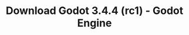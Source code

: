 ---
# Generated by /scripts/js/download_archive_generator !!! do not edit by hand !!!
title: 'Download Godot 3.4.4 (rc1) - Godot Engine'
type: 'download/archive'
name: '3.4.4'
flavor: 'rc1'
release_date: '2022-03-08T03:00:00-00:00'
release_notes: '/article/release-candidate-godot-3-4-4-rc-1/'
links:
  android.apk:
    name: 'android.apk'
    title: 'Android'
    caption: 'Universal APK (ARM64 + ARMv7 + x86_64 + x86)'
    tags:
      - 'APK download'
      - 'ARM64/v7'
      - 'x86 (64 & 32 bit)'
    hosts:
      github_builds:
        regular: 'https://github.com/godotengine/godot-builds/releases/download/3.4.4-rc1/Godot_v3.4.4-rc1_android_editor.apk'
        mono: '#'
      github:
        regular: 'https://github.com/godotengine/godot/releases/download/3.4.4-rc1/Godot_v3.4.4-rc1_android_editor.apk'
        mono: '#'
  macos.universal:
    name: 'macos.universal'
    title: 'macOS'
    caption: 'Universal (x86_64 + Apple Silicon)'
    tags:
      - 'Intel/Apple Silicon'
      - '64 bit'
    hosts:
      github_builds:
        regular: 'https://github.com/godotengine/godot-builds/releases/download/3.4.4-rc1/Godot_v3.4.4-rc1_osx.universal.zip'
        mono: 'https://github.com/godotengine/godot-builds/releases/download/3.4.4-rc1/Godot_v3.4.4-rc1_mono_osx.universal.zip'
      github:
        regular: 'https://github.com/godotengine/godot/releases/download/3.4.4-rc1/Godot_v3.4.4-rc1_osx.universal.zip'
        mono: 'https://github.com/godotengine/godot/releases/download/3.4.4-rc1/Godot_v3.4.4-rc1_mono_osx.universal.zip'
  windows.64:
    name: 'windows.64'
    title: 'Windows'
    caption: 'Standard (x86_64)'
    tags:
      - '64 bit'
    hosts:
      github_builds:
        regular: 'https://github.com/godotengine/godot-builds/releases/download/3.4.4-rc1/Godot_v3.4.4-rc1_win64.exe.zip'
        mono: 'https://github.com/godotengine/godot-builds/releases/download/3.4.4-rc1/Godot_v3.4.4-rc1_mono_win64.zip'
      github:
        regular: 'https://github.com/godotengine/godot/releases/download/3.4.4-rc1/Godot_v3.4.4-rc1_win64.exe.zip'
        mono: 'https://github.com/godotengine/godot/releases/download/3.4.4-rc1/Godot_v3.4.4-rc1_mono_win64.zip'
  linux_server.headless.64:
    name: 'linux_server.headless.64'
    title: 'Linux Server'
    caption: 'Headless (x86_64)'
    tags:
      - '64 bit'
      - 'Headless'
    hosts:
      github_builds:
        regular: 'https://github.com/godotengine/godot-builds/releases/download/3.4.4-rc1/Godot_v3.4.4-rc1_linux_headless.64.zip'
        mono: 'https://github.com/godotengine/godot-builds/releases/download/3.4.4-rc1/Godot_v3.4.4-rc1_mono_linux_headless_64.zip'
      github:
        regular: 'https://github.com/godotengine/godot/releases/download/3.4.4-rc1/Godot_v3.4.4-rc1_linux_headless.64.zip'
        mono: 'https://github.com/godotengine/godot/releases/download/3.4.4-rc1/Godot_v3.4.4-rc1_mono_linux_headless_64.zip'
  web:
    name: 'web'
    title: 'Web editor'
    caption: ''
    tags:
      - 'Self-hosted'
      - 'Cross-platform'
    hosts:
      github_builds:
        regular: 'https://github.com/godotengine/godot-builds/releases/download/3.4.4-rc1/Godot_v3.4.4-rc1_web_editor.zip'
        mono: '#'
      github:
        regular: 'https://github.com/godotengine/godot/releases/download/3.4.4-rc1/Godot_v3.4.4-rc1_web_editor.zip'
        mono: '#'
  linux.64:
    name: 'linux.64'
    title: 'Linux'
    caption: 'Standard (x86_64)'
    tags:
      - '64 bit'
    hosts:
      github_builds:
        regular: 'https://github.com/godotengine/godot-builds/releases/download/3.4.4-rc1/Godot_v3.4.4-rc1_x11.64.zip'
        mono: 'https://github.com/godotengine/godot-builds/releases/download/3.4.4-rc1/Godot_v3.4.4-rc1_mono_x11_64.zip'
      github:
        regular: 'https://github.com/godotengine/godot/releases/download/3.4.4-rc1/Godot_v3.4.4-rc1_x11.64.zip'
        mono: 'https://github.com/godotengine/godot/releases/download/3.4.4-rc1/Godot_v3.4.4-rc1_mono_x11_64.zip'
  linux.32:
    name: 'linux.32'
    title: 'Linux'
    caption: 'Standard (x86)'
    tags:
      - '32 bit'
    hosts:
      github_builds:
        regular: 'https://github.com/godotengine/godot-builds/releases/download/3.4.4-rc1/Godot_v3.4.4-rc1_x11.32.zip'
        mono: 'https://github.com/godotengine/godot-builds/releases/download/3.4.4-rc1/Godot_v3.4.4-rc1_mono_x11_32.zip'
      github:
        regular: 'https://github.com/godotengine/godot/releases/download/3.4.4-rc1/Godot_v3.4.4-rc1_x11.32.zip'
        mono: 'https://github.com/godotengine/godot/releases/download/3.4.4-rc1/Godot_v3.4.4-rc1_mono_x11_32.zip'
  windows.32:
    name: 'windows.32'
    title: 'Windows'
    caption: 'Standard (x86)'
    tags:
      - '32 bit'
    hosts:
      github_builds:
        regular: 'https://github.com/godotengine/godot-builds/releases/download/3.4.4-rc1/Godot_v3.4.4-rc1_win32.exe.zip'
        mono: 'https://github.com/godotengine/godot-builds/releases/download/3.4.4-rc1/Godot_v3.4.4-rc1_mono_win32.zip'
      github:
        regular: 'https://github.com/godotengine/godot/releases/download/3.4.4-rc1/Godot_v3.4.4-rc1_win32.exe.zip'
        mono: 'https://github.com/godotengine/godot/releases/download/3.4.4-rc1/Godot_v3.4.4-rc1_mono_win32.zip'
  linux_server.64:
    name: 'linux_server.64'
    title: 'Linux Server'
    caption: 'Standard (x86_64)'
    tags:
      - '64 bit'
    hosts:
      github_builds:
        regular: 'https://github.com/godotengine/godot-builds/releases/download/3.4.4-rc1/Godot_v3.4.4-rc1_linux_server.64.zip'
        mono: 'https://github.com/godotengine/godot-builds/releases/download/3.4.4-rc1/Godot_v3.4.4-rc1_mono_linux_server_64.zip'
      github:
        regular: 'https://github.com/godotengine/godot/releases/download/3.4.4-rc1/Godot_v3.4.4-rc1_linux_server.64.zip'
        mono: 'https://github.com/godotengine/godot/releases/download/3.4.4-rc1/Godot_v3.4.4-rc1_mono_linux_server_64.zip'
  aar_library:
    name: 'aar_library'
    title: 'AAR library'
    caption: ''
    tags:
      - 'Android plugins'
      - 'Java'
      - 'Kotlin'
    hosts:
      github_builds:
        regular: 'https://github.com/godotengine/godot-builds/releases/download/3.4.4-rc1/godot-lib.3.4.4.rc1.release.aar'
        mono: 'https://github.com/godotengine/godot-builds/releases/download/3.4.4-rc1/godot-lib.3.4.4.rc1.mono.release.aar'
      github:
        regular: 'https://github.com/godotengine/godot/releases/download/3.4.4-rc1/godot-lib.3.4.4.rc1.release.aar'
        mono: 'https://github.com/godotengine/godot/releases/download/3.4.4-rc1/godot-lib.3.4.4.rc1.mono.release.aar'
  templates:
    name: 'templates'
    title: 'Export templates'
    caption: ''
    tags:
      - 'Used to export your games to all supported platforms'
    hosts:
      github_builds:
        regular: 'https://github.com/godotengine/godot-builds/releases/download/3.4.4-rc1/Godot_v3.4.4-rc1_export_templates.tpz'
        mono: 'https://github.com/godotengine/godot-builds/releases/download/3.4.4-rc1/Godot_v3.4.4-rc1_mono_export_templates.tpz'
      github:
        regular: 'https://github.com/godotengine/godot/releases/download/3.4.4-rc1/Godot_v3.4.4-rc1_export_templates.tpz'
        mono: 'https://github.com/godotengine/godot/releases/download/3.4.4-rc1/Godot_v3.4.4-rc1_mono_export_templates.tpz'
primaryPlatforms:
  - 'android.apk'
  - 'macos.universal'
  - 'windows.64'
  - 'linux_server.headless.64'
  - 'web'
  - 'templates'
---
